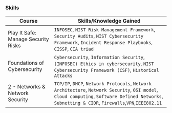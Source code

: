 ### Skills  
| Course                            | Skills/Knowledge Gained                                                                                                      | 
|-----------------------------------|-----------------------------------------------------------------------------------------------------------------------------|
| Play It Safe: Manage Security Risks | `INFOSEC`, `NIST Risk Management Framework`, `Security Audits`, `NIST Cybersecurity Framework`, `Incident Response Playbooks`, `CISSP`, `CIA triad` |
| Foundations of Cybersecurity      | `Cybersecurity`, `Information Security`, `(INFOSEC) Ethics in cybersecurity`, `NIST Cybersecurity Framework (CSF)`, `Historical Attacks` |
| [2]([https://github.com/jj-yankson/Jojo-s-Cybersecurity-Portfolio/tree/main](https://github.com/yvnks/CYBERSECURITY-PORTFOLIO/tree/7ee7b6e0f2d49424eae8e09f07fcbac82ff8f887/2%20-%20Portfolio/2%20-%20Network%20Architecture%20%26%20Security)) - Networks & Network Security | `TCP/IP`, `DHCP`, `Network Protocols`, `Network Architecture`, `Network Security`, `OSI model`, `Cloud computing`, `Software Defined Networks`, `Subnetting & CIDR`, `Firewalls`,`VPN`,`IEEE802.11` |
